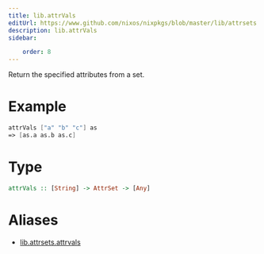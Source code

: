 ```yaml
---
title: lib.attrVals
editUrl: https://www.github.com/nixos/nixpkgs/blob/master/lib/attrsets.nix#L296C5
description: lib.attrVals
sidebar:

    order: 8
---
```


Return the specified attributes from a set.

# Example

```nix
attrVals ["a" "b" "c"] as
=> [as.a as.b as.c]
```

# Type

```haskell
attrVals :: [String] -> AttrSet -> [Any]
```


# Aliases

- [lib.attrsets.attrvals](/nix-doc-comments/reference/lib/attrsets/lib-attrsets-attrvals)


